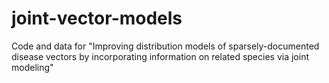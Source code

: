 # joint-vector-models
Code and data for "Improving distribution models of sparsely-documented disease vectors by incorporating information on related species via joint modeling"
